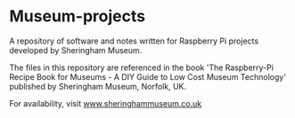 # Museum-projects
A repository of software and notes written for Raspberry Pi projects developed by Sheringham Museum.

The files in this repository are referenced in the book 'The Raspberry-Pi Recipe Book
for Museums - A DIY Guide to Low Cost Museum Technology' published by Sheringham Museum, Norfolk, UK.

For availability, visit www.sheringhammuseum.co.uk
